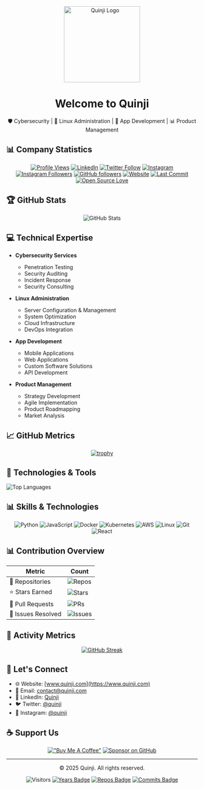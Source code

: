 <div align="center">
  <img src="https://www.quinji.com/quinji-logo.svg" alt="Quinji Logo" width="200"/>
  <h1>Welcome to Quinji</h1>
  <p>🛡️ Cybersecurity | 🐧 Linux Administration | 📱 App Development | 📊 Product Management</p>
</div>

## 📊 Company Statistics

<div align="center">
  
[![Profile Views](https://komarev.com/ghpvc/?username=quinjitech&color=brightgreen)](https://github.com/quinjitech)
[![LinkedIn](https://img.shields.io/badge/LinkedIn-Connect-blue)](https://www.linkedin.com/company/quinji-tech/)
[![Twitter Follow](https://img.shields.io/twitter/follow/quinji?style=social)](https://x.com/quinji)
[![Instagram](https://img.shields.io/badge/Instagram-Follow-E4405F)](https://instagram.com/quinjitech)
[![Instagram Followers](https://img.shields.io/badge/Instagram_Followers-2.5k-E4405F?logo=instagram&style=flat-square)](https://instagram.com/quinjitech)
[![GitHub followers](https://img.shields.io/github/followers/quinjitech?label=Follow&style=social)](https://github.com/quinjitech)
[![Website](https://img.shields.io/website?url=https%3A%2F%2Fwww.quinji.com)](https://www.quinji.com)
[![Last Commit](https://img.shields.io/github/last-commit/quinjitech/quinjitech)](https://github.com/quinjitech)
[![Open Source Love](https://badges.frapsoft.com/os/v2/open-source.svg?v=103)](https://github.com/quinjitech)

</div>

## 🏆 GitHub Stats

<div align="center">
  
![GitHub Stats](https://github-readme-stats.vercel.app/api?username=quinjitech&show_icons=true&theme=radical)

</div>

## 💻 Technical Expertise

- **Cybersecurity Services**
  - Penetration Testing
  - Security Auditing
  - Incident Response
  - Security Consulting
  
- **Linux Administration**
  - Server Configuration & Management
  - System Optimization
  - Cloud Infrastructure
  - DevOps Integration
  
- **App Development**
  - Mobile Applications
  - Web Applications
  - Custom Software Solutions
  - API Development
  
- **Product Management**
  - Strategy Development
  - Agile Implementation
  - Product Roadmapping
  - Market Analysis

## 📈 GitHub Metrics

<div align="center">

[![trophy](https://github-profile-trophy.vercel.app/?username=quinjitech&theme=radical&row=1)](https://github.com/quinjitech)

</div>

## 🔧 Technologies & Tools

![Top Languages](https://github-readme-stats.vercel.app/api/top-langs/?username=quinjitech&layout=compact&theme=radical)

## 📊️ Skills & Technologies

<div align="center">

![Python](https://img.shields.io/badge/Python-3776AB?style=for-the-badge&logo=python&logoColor=white)
![JavaScript](https://img.shields.io/badge/JavaScript-F7DF1E?style=for-the-badge&logo=javascript&logoColor=black)
![Docker](https://img.shields.io/badge/Docker-2496ED?style=for-the-badge&logo=docker&logoColor=white)
![Kubernetes](https://img.shields.io/badge/Kubernetes-326CE5?style=for-the-badge&logo=kubernetes&logoColor=white)
![AWS](https://img.shields.io/badge/AWS-232F3E?style=for-the-badge&logo=amazon-aws&logoColor=white)
![Linux](https://img.shields.io/badge/Linux-FCC624?style=for-the-badge&logo=linux&logoColor=black)
![Git](https://img.shields.io/badge/Git-F05032?style=for-the-badge&logo=git&logoColor=white)
![React](https://img.shields.io/badge/React-20232A?style=for-the-badge&logo=react&logoColor=61DAFB)

</div>

## 📊 Contribution Overview

<div align="center">
  
| Metric | Count |
|--------|--------|
| 📂 Repositories | ![Repos](https://img.shields.io/badge/dynamic/json?color=blue&label=Repos&query=%24.public_repos&url=https://api.github.com/users/quinjitech) |
| ⭐ Stars Earned | ![Stars](https://img.shields.io/github/stars/quinjitech?style=social) |
| 🔄 Pull Requests | ![PRs](https://img.shields.io/github/issues-pr/quinjitech/quinjitech?style=flat&label=Pull%20Requests) |
| 🎯 Issues Resolved | ![Issues](https://img.shields.io/github/issues-closed/quinjitech/quinjitech?style=flat&label=Issues%20Resolved) |

</div>

## 🤝 Activity Metrics

<div align="center">

[![GitHub Streak](https://github-readme-streak-stats.herokuapp.com/?user=quinjitech&theme=radical)](https://github.com/quinjitech)

</div>

## 🤝 Let's Connect

- 🌐 Website: [www.quinji.com](https://www.quinji.com)
- 📧 Email: contact@quinji.com
- 💼 LinkedIn: [Quinji](https://linkedin.com/company/quinji-tech)
- 🐦 Twitter: [@quinji](https://x.com/quinji)
- 📸 Instagram: [@quinji](https://instagram.com/quinjitech)

## ☕ Support Us

<div align="center">

[!["Buy Me A Coffee"](https://www.buymeacoffee.com/assets/img/custom_images/orange_img.png)](https://www.buymeacoffee.com/quinjitech)
[![Sponsor on GitHub](https://img.shields.io/badge/Sponsor-30363D?style=for-the-badge&logo=GitHub-Sponsors&logoColor=#white)](https://github.com/sponsors/quinjitech)

</div>

---

<div align="center">
  <p>© 2025 Quinji. All rights reserved.</p>
</div>

<div align="center">

![Visitors](https://visitor-badge-reloaded.herokuapp.com/badge?page_id=quinjitech.quinjitech&color=00cf00)
[![Years Badge](https://badges.pufler.dev/years/quinjitech)](https://badges.pufler.dev)
[![Repos Badge](https://badges.pufler.dev/repos/quinjitech)](https://badges.pufler.dev)
[![Commits Badge](https://badges.pufler.dev/commits/monthly/quinjitech)](https://badges.pufler.dev)

</div>
